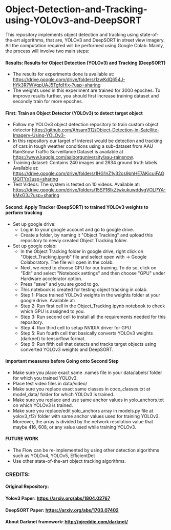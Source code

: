 # Object-Detection-and-Tracking-using-YOLOv3-and-DeepSORT
This repository implements object detection and tracking using state-of-the-art algorithms, that are, YOLOv3 and DeepSORT in street view imagery. All the computation required will be performed using Google Colab. Mainly, the process will involve two main steps:

#### Results: Results for Object Detection (YOLOv3) and Tracking (DeepSORT)
- The results for experiments done is available at: https://drive.google.com/drive/folders/1zwKdQ654J-hYk3R7WVqpUAJ5TgfdHIx-?usp=sharing
- The weights used in this experiment are trained for 3000 epoches. To improve results further, you should first increase training dataset and secondly train for more epoches.  

#### First: Train an Object Detector (YOLOv3) to detect target object
- Follow my YOLOv3 object detection repository to train custom object detector https://github.com/Ahsanr312/Object-Detection-in-Satellite-Imagery-Using-YOLOv3-
- In this repository our target of interest would be detection and tracking of cars in tough weather conditions using a sub-dataset from AAU RainSnow Traffic Surveillance Dataset is available at https://www.kaggle.com/aalborguniversity/aau-rainsnow.
- Training dataset: Contains 240 images and 2634 ground truth labels. Available at: https://drive.google.com/drive/folders/1HG1nZ1y32cs9phHE7AKicuiFAGUQlTYx?usp=sharing
- Test Videos: The system is tested on 10 videos. Available at: https://drive.google.com/drive/folders/15SP16IkZtwkukuwddvgVOLPYA-kMxG3J?usp=sharing

#### Second: Apply Tracker (DeepSORT) to trained YOLOv3 weights to perform tracking
- Set up google drive:
  - Log in to your google account and go to google drive.
  - Create a folder, by naming it "Object Tracking" and upload this repository to newly created Object Tracking folder.
- Set up google colab:
  - In the Object Tracking folder in google drive, right click on "Object_Tracking.ipynb" file and select open with -> Google Colaboratory. The file will open in the colab.
  - Next, we need to choose GPU for our training. To do so, click on "Edit" and select "Notebook settings" and then choose "GPU" under Hardware accelerator option. 
  - Press "save" and you are good to go.
  - This notebook is created for testing object tracking in colab.
  - Step 1: Place trained YOLOv3 weights in the weights folder at your google drive. Available at:  
  - Step 2: Run first cell in the Object_Tracking.ipynb notebook to check which GPU is assigned to you. 
  - Step 3: Run second cell to install all the requirements needed for this repository.
  - Step 4: Run third cell to setup NVIDIA driver for GPU
  - Step 5: Run fourth cell that basically converts YOLOv3 weights (darknet) to tensorflow format.
  - Step 6: Run fifth cell that detects and tracks target objects using converted YOLOv3 weights and DeepSORT.

#### Important measures before Going onto Second Step
- Make sure you place exact same .names file in your data/labels/ folder for which you trained YOLOv3.
- Place test video files in data/video/
- Make sure you replace exact same classes in coco_classes.txt at model_data/ folder for which YOLOv3 is trained. 
- Make sure you replace and use same anchor values in yolo_anchors.txt on which YOLOv3 is trained. 
- Make sure you replace/edit yolo_anchors array in models.py file at yolov3_tf2/ folder with same anchor values used for training YOLOv3. Moreover, the array is divided by the network resolution value that maybe 416, 608, or any value used while training YOLOv3.

#### FUTURE WORK
- The Flow can be re-implemented by using other detection algorithms such as YOLOv4, YOLOv5, EfficientDet
- Use other state-of-the-art object tracking algorithms.

### CREDITS:
#### Original Repository: 

#### Yolov3 Paper: https://arxiv.org/abs/1804.02767

#### DeepSORT Paper: https://arxiv.org/abs/1703.07402

#### About Darknet framework: http://pjreddie.com/darknet/
